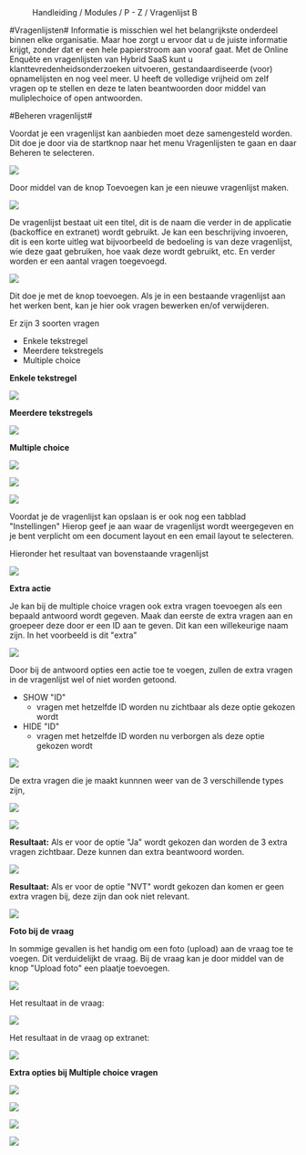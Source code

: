 <properties>
	<page>
		<title>Vragenlijst</title>
	</page>
	<menu>
		<position>Handleiding / Modules / P - Z / Vragenlijst</position> 
		<title>Vragenlijst</title>
	<sort>B</sort>
	</menu>
</properties>


#Vragenlijsten#
<description>Informatie is misschien wel het belangrijkste onderdeel binnen elke organisatie. Maar hoe zorgt u ervoor dat u de juiste informatie krijgt, zonder dat er een hele papierstroom aan vooraf gaat.
Met de Online Enquête en vragenlijsten van Hybrid SaaS kunt u klanttevredenheidsonderzoeken uitvoeren, gestandaardiseerde (voor) opnamelijsten en nog veel meer. U heeft de volledige vrijheid om zelf vragen op te stellen en deze te laten beantwoorden door middel van muliplechoice of open antwoorden.
</description>

#Beheren vragenlijst#

Voordat je een vragenlijst kan aanbieden moet deze samengesteld worden. Dit doe je door  via de startknop naar het menu Vragenlijsten te gaan en daar Beheren te selecteren. 

![](images/vragenlijst-beheer.jpg) 

Door middel van de knop Toevoegen kan je een nieuwe vragenlijst maken. 

![](images/toevoegen.jpg) 

De vragenlijst bestaat uit een titel, dit is de naam die verder in de applicatie (backoffice en extranet) wordt gebruikt. Je kan een beschrijving invoeren, dit is een korte uitleg wat bijvoorbeeld de bedoeling is van deze vragenlijst, wie deze gaat gebruiken, hoe vaak deze wordt gebruikt, etc.
En verder worden er een aantal vragen toegevoegd.  

![](images/vragenlijst-beheer-toevoegen.jpg)

Dit doe je met de knop toevoegen. Als je in een bestaande vragenlijst aan het werken bent, kan je hier ook vragen bewerken en/of verwijderen.

Er zijn 3 soorten vragen 

- Enkele tekstregel
- Meerdere tekstregels
- Multiple choice

**Enkele tekstregel**

![](images/vragenlijst-beheer-1-tekstregel.jpg) 

**Meerdere tekstregels**

![](images/vragenlijst-beheer-meer-tekstregels.jpg) 

**Multiple choice**

![](images/vragenlijst-beheer-multiplechoice.jpg) 

![](images/vragenlijst-beheer-multiplechoice-antw.jpg)

![](images/vragenlijst-beheer-instellingen.jpg)

Voordat je de vragenlijst kan opslaan is er ook nog een tabblad "Instellingen" Hierop geef je aan waar de vragenlijst wordt weergegeven en je bent verplicht om een document layout en een email layout te selecteren.


Hieronder het resultaat van bovenstaande vragenlijst
 
![](images/vragenlijst-resultaat.jpg)

**Extra actie**

Je kan bij de multiple choice vragen ook extra vragen toevoegen als een bepaald antwoord wordt gegeven.
Maak dan eerste de extra vragen aan en groepeer deze door er een ID aan te geven. Dit kan een willekeurige naam zijn. In het voorbeeld is dit "extra"

![](images/vragenlijst-beheer-extra.jpg)

Door bij de antwoord opties een actie toe te voegen, zullen de extra vragen in de vragenlijst wel of niet worden getoond. 


- SHOW "ID"
	- vragen met hetzelfde ID worden nu zichtbaar als deze optie gekozen wordt
- HIDE "ID" 
	- vragen met hetzelfde ID worden nu verborgen als deze optie gekozen wordt

![](images/vragenlijst-beheer-extra-1.jpg)

De extra vragen die je maakt kunnnen weer van de 3 verschillende types zijn,   

![](images/vragenlijst-beheer-extra-vraag.jpg) 

![](images/vragenlijst-beheer-extra-vraag-1.jpg)

**Resultaat:** Als er voor de optie "Ja" wordt gekozen dan worden de 3 extra vragen zichtbaar. Deze kunnen dan extra beantwoord worden.

![](images/vragenlijst-beheer-extra-show.jpg)

**Resultaat:** Als er voor de optie "NVT" wordt gekozen dan komen er geen extra vragen bij, deze zijn dan ook niet relevant.  

![](images/vragenlijst-beheer-extra-hide.jpg)        

**Foto bij de vraag**

In sommige gevallen is het handig om een foto (upload) aan de vraag toe te voegen. Dit verduidelijkt de vraag.
Bij de vraag kan je door middel van de knop "Upload foto" een plaatje toevoegen. 

![](images/vragenlijst-foto-upload.jpg)

Het resultaat in de vraag:

![](images/vragenlijst-foto-upload-1.jpg)  

Het resultaat in de vraag op extranet:

![](images/vragenlijst-foto-upload-2.jpg)  

**Extra opties bij Multiple choice vragen**

![](images/vragenlijst-mc-extra.jpg)

![](images/vragenlijst-mc-optie.jpg)

![](images/vragenlijst-mc-omschrijving-1.jpg)        

![](images/vragenlijst-mc-omschrijving.jpg)    